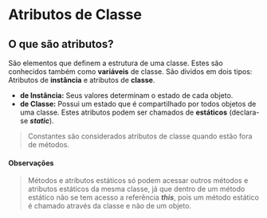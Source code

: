 # Atributos de Classe
## O que são atributos?
São elementos que definem a estrutura de uma classe. Estes são conhecidos também como **variáveis** de classe.
São dividos em dois tipos: Atributos de **instância** e atributos de **classe**. 

 - **de Instância:**
Seus valores determinam o estado de cada objeto.
 - **de Classe:**
 Possui um estado que é compartilhado por todos objetos de uma classe. Estes atributos podem ser chamados de **estáticos** (declara-se _**static**_).

 > Constantes são considerados atributos de classe quando estão fora de métodos.

 #### Observações
 > Métodos e atributos estáticos só podem acessar outros métodos e atributos estáticos da mesma classe, já que dentro de um método estático não se tem acesso a referência _**this**_, pois um método estático é chamado através da classe e não de um objeto.